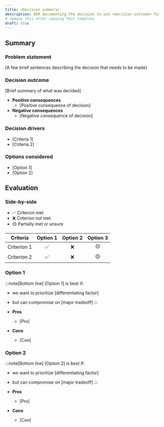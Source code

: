 ```yaml
---
title: <Decision summary>
description: ADR documenting the decision to use <decision outcome> for <decision topic>
# remove this after copying this template
draft: true
---
```


## Summary

### Problem statement

[A few brief sentences describing the decision that needs to be made]

### Decision outcome

[Brief summary of what was decided]

- **Positive consequences**
  - [Positive consequence of decision]
- **Negative consequences**
  - [Negative consequence of decision]

### Decision drivers

<!-- Optional - Remove if unused -->

- [Criteria 1]
- [Criteria 2]

### Options considered

<!-- Optional - Remove if unused -->

- [Option 1]
- [Option 2]

## Evaluation

<!-- Optional - Remove if unused -->

### Side-by-side

<!-- Optional - Remove if unused -->

- ✅ Criterion met
- ❌ Criterion not met
- 🟡 Partially met or unsure

| Criteria    | Option 1 | Option 2 | Option 3 |
| ----------- | :------: | :------: | :------: |
| Criterion 1 |    ✅    |    ❌    |    🟡    |
| Criterion 2 |    ✅    |    ❌    |    🟡    |

### Option 1

<!-- Optional - Remove if unused -->

:::note[Bottom line]
[Option 1] is best if:

- we want to prioritize [differentiating factor]
- but can compromise on [major tradeoff]
  :::

- **Pros**
  - [Pro]
- **Cons**
  - [Con]

### Option 2

<!-- Optional - Remove if unused -->

:::note[Bottom line]
[Option 2] is best if:

- we want to prioritize [differentiating factor]
- but can compromise on [major tradeoff]
  :::

- **Pros**
  - [Pro]
- **Cons**
  - [Con]
